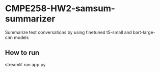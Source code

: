 # CMPE258-HW2-samsum-summarizer
Summarize text conversations by using finetuned t5-small and bart-large-cnn models

## How to run
streamlit run app.py
